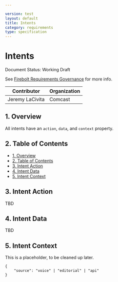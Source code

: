 ```yaml
---

version: test
layout: default
title: Intents
category: requirements
type: specification
---
```

# Intents

Document Status: Working Draft

See [Firebolt Requirements Governance](../../governance) for more info.

| Contributor     | Organization   |
| --------------- | -------------- |
| Jeremy LaCivita | Comcast        |

## 1. Overview
All intents have an `action`, `data`, and `context` property.

## 2. Table of Contents
- [1. Overview](#1-overview)
- [2. Table of Contents](#2-table-of-contents)
- [3. Intent Action](#3-intent-action)
- [4. Intent Data](#4-intent-data)
- [5. Intent Context](#5-intent-context)

## 3. Intent Action
TBD

## 4. Intent Data
TBD

## 5. Intent Context
This is a placeholder, to be cleaned up later.

```
{
    "source": "voice" | "editorial" | "api"
}
```

